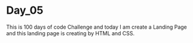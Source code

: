 # Day_05
This is 100 days of code  Challenge and today  I am create a Landing Page and this landing page is creating by HTML  and  CSS.
